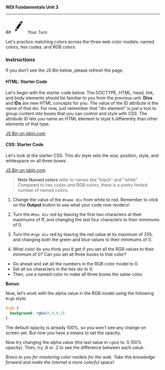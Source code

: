 **WDI Fundamentals Unit 3**

---

##![Your Turn](../assets/exercise.png) Your Turn

Let's practice matching colors across the three web color models: named colors, hex codes, and RGB colors.

### Instructions
If you don't see the JS Bin below, please refresh the page.

#### HTML: Starter Code

Let's begin with the starter code below. The DOCTYPE, HTML, head, link, and body elements should be familiar to you from the previous unit. **Divs** and **IDs** are new HTML concepts for you. The value of the ID attribute is the name of that div. For now, just remember that "div element" is just a tool to group content into boxes that you can control and style with CSS. The attribute ID lets you name an HTML element to style it differently than other elements of that type.

<a class="jsbin-embed" href="http://jsbin.com/goyaqo/2/embed?html&height=600px">JS Bin on jsbin.com</a><script src="http://static.jsbin.com/js/embed.min.js?3.35.11"></script>

#### CSS: Starter Code
Let's look at the starter CSS. This div style sets the size, position, style, and whitespace on all three boxes.

<a class="jsbin-embed" href="http://jsbin.com/goyaqo/2/embed?css">JS Bin on jsbin.com</a><script src="http://static.jsbin.com/js/embed.min.js?3.35.11"></script>

>**Note** **Named colors** refer to names like "black" and "white". Compared to hex codes and RGB colors, there is a pretty limited number of named colors.

1) Change the value of the `#name div` from white to red. Remember to click on the **Output** button to see what your code now renders!

2) Turn the `#hex div` red by leaving the first two characters at their maximums of ff, and changing the last four characters to their minimums of 0.

3) Turn the `#rgb div` red by leaving the red value at its maximum of 255, and changing both the green and blue values to their minimums of 0.

4) What color do you think you'd get if you set all the RGB values to their minimum of 0? Can you set all three boxes to that color?
  * Go ahead and set all the numbers in the RGB color model to 0.
  * Set all six characters in the hex div to 0.
  * Then, use a named color to make all three boxes the same color.

**Bonus**:

Now, let's work with the alpha value in the RGB model using the following `#rgb` style:

```css
#rgb {
  background: rgba(0,0,0,1)
}
```

The default opacity is already 100%, so you won't see any change on screen yet. But now you have a means to set the opacity.

Now try changing the alpha value (the last value in `rgba`) to .5 (50% opacity). Then, try .8 or .2 to see the difference between each value.

*Bravo to you for mastering color models for the web. Take this knowledge forward and make the internet a more colorful space!*
